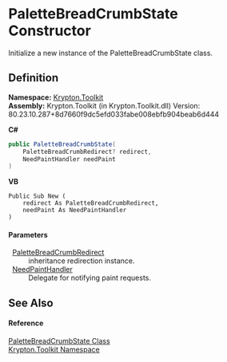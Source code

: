 # PaletteBreadCrumbState Constructor


Initialize a new instance of the PaletteBreadCrumbState class.



## Definition
**Namespace:** <a href="79d2eac2-21f4-54ff-7552-b20c33c30600.md">Krypton.Toolkit</a>  
**Assembly:** Krypton.Toolkit (in Krypton.Toolkit.dll) Version: 80.23.10.287+8d7660f9dc5efd033fabe008ebfb904beab6d444

**C#**
``` C#
public PaletteBreadCrumbState(
	PaletteBreadCrumbRedirect? redirect,
	NeedPaintHandler needPaint
)
```
**VB**
``` VB
Public Sub New ( 
	redirect As PaletteBreadCrumbRedirect,
	needPaint As NeedPaintHandler
)
```



#### Parameters
<dl><dt>  <a href="f0b45b99-43a6-2a38-2e61-ff6e3c924e26.md">PaletteBreadCrumbRedirect</a></dt><dd>inheritance redirection instance.</dd><dt>  <a href="33f685bd-f838-7c82-3e84-2827dccd141e.md">NeedPaintHandler</a></dt><dd>Delegate for notifying paint requests.</dd></dl>

## See Also


#### Reference
<a href="97eec4ba-9d31-dc25-7f53-2f494abaa1b0.md">PaletteBreadCrumbState Class</a>  
<a href="79d2eac2-21f4-54ff-7552-b20c33c30600.md">Krypton.Toolkit Namespace</a>  
